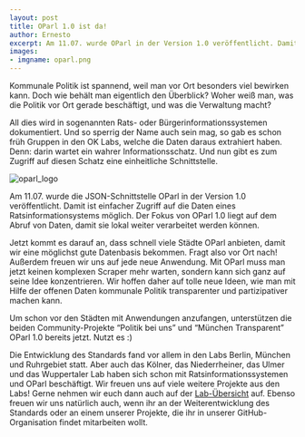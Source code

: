 ```yaml
---
layout: post
title: OParl 1.0 ist da!
author: Ernesto
excerpt: Am 11.07. wurde OParl in der Version 1.0 veröffentlicht. Damit ist einfacher Zugriff auf die Daten eines Ratsinformationsystems möglich.
images:
- imgname: oparl.png
---
```


Kommunale Politik ist spannend, weil man vor Ort besonders viel bewirken kann. Doch wie behält man eigentlich den Überblick? Woher weiß man, was die Politik vor Ort gerade beschäftigt, und was die Verwaltung macht?

All dies wird in sogenannten Rats- oder Bürgerinformationssystemen dokumentiert. Und so sperrig der Name auch sein mag, so gab es schon früh Gruppen in den OK Labs, welche die Daten daraus extrahiert haben. Denn: darin wartet ein wahrer Informationsschatz. Und nun gibt es zum Zugriff auf diesen Schatz eine einheitliche Schnittstelle.

![oparl_logo](/blog/oparl.png)

Am 11.07. wurde die JSON-Schnittstelle OParl in der Version 1.0 veröffentlicht. Damit ist einfacher Zugriff auf die Daten eines Ratsinformationsystems möglich. Der Fokus von OParl 1.0 liegt auf dem Abruf von Daten, damit sie lokal weiter verarbeitet werden können.

Jetzt kommt es darauf an, dass schnell viele Städte OParl anbieten, damit wir eine möglichst gute Datenbasis bekommen. Fragt also vor Ort nach! Außerdem freuen wir uns auf jede neue Anwendung. Mit OParl muss man jetzt keinen komplexen Scraper mehr warten, sondern kann sich ganz auf seine Idee konzentrieren. Wir hoffen daher auf tolle neue Ideen, wie man mit Hilfe der offenen Daten kommunale Politik transparenter und partizipativer machen kann.

Um schon vor den Städten mit Anwendungen anzufangen, unterstützen die beiden Community-Projekte “Politik bei uns” und “München Transparent” OParl 1.0 bereits jetzt. Nutzt es :)

Die Entwicklung des Standards fand vor allem in den Labs Berlin, München und Ruhrgebiet statt. Aber auch das Kölner, das Niederrheiner, das Ulmer und das Wuppertaler Lab haben sich schon mit Ratsinformationssystemen und OParl beschäftigt. Wir freuen uns auf viele weitere Projekte aus den Labs! Gerne nehmen wir euch dann auch auf der [Lab-Übersicht](https://oparl.org/initiatoren-und-unterstuetzer/) auf. Ebenso freuen wir uns natürlich auch, wenn ihr an der Weiterentwicklung des Standards oder an einem unserer Projekte, die ihr in unserer GitHub-Organisation findet mitarbeiten wollt.
